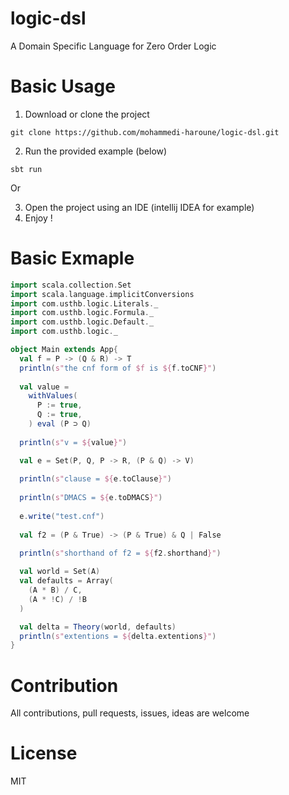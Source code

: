 # logic-dsl
A Domain Specific Language for Zero Order Logic

# Basic Usage
1. Download or clone the project 
```
git clone https://github.com/mohammedi-haroune/logic-dsl.git
```

2. Run the provided example (below)
```
sbt run
```

Or

3. Open the project using an IDE (intellij IDEA for example) 
4. Enjoy !

# Basic Exmaple
```scala
import scala.collection.Set
import scala.language.implicitConversions
import com.usthb.logic.Literals._
import com.usthb.logic.Formula._
import com.usthb.logic.Default._
import com.usthb.logic._

object Main extends App{
  val f = P -> (Q & R) -> T
  println(s"the cnf form of $f is ${f.toCNF}")
  
  val value =
    withValues(
      P := true,
      Q := true,
    ) eval (P ⊃ Q)
  
  println(s"v = ${value}")

  val e = Set(P, Q, P -> R, (P & Q) -> V)
      
  println(s"clause = ${e.toClause}")
  
  println(s"DMACS = ${e.toDMACS}")
  
  e.write("test.cnf")
  
  val f2 = (P & True) -> (P & True) & Q | False
  
  println(s"shorthand of f2 = ${f2.shorthand}")

  val world = Set(A)
  val defaults = Array(
    (A * B) / C,
    (A * !C) / !B
  )

  val delta = Theory(world, defaults)
  println(s"extentions = ${delta.extentions}")
}

```

# Contribution
All contributions, pull requests, issues, ideas are welcome

# License
MIT
